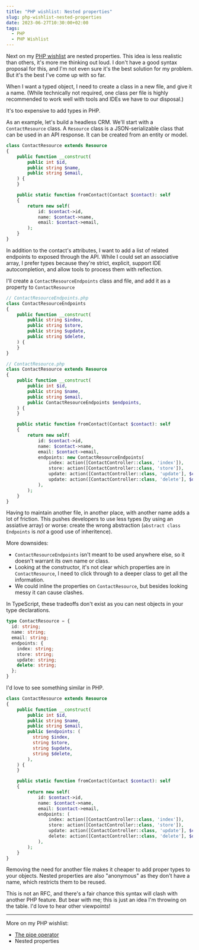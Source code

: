 ```yaml
---
title: "PHP wishlist: Nested properties"
slug: php-wishlist-nested-properties
date: 2023-06-27T10:30:00+02:00
tags:
  - PHP
  - PHP Wishlist
---
```


Next on my [PHP wishlist](/tags/php-wishlist) are nested properties. This idea is less realistic than others, it's more me thinking out loud. I don't have a good syntax proposal for this, and I'm not even sure it's the best solution for my problem. But it's the best I've come up with so far.

<!--more-->

When I want a typed object, I need to create a class in a new file, and give it a name. (While technically not required, one class per file is highly recommended to work well with tools and IDEs we have to our disposal.)

It's too expensive to add types in PHP.

As an example, let's build a headless CRM. We'll start with a `ContactResource` class. A `Resource` class is a JSON-serializable class that can be used in an API response. It can be created from an entity or model.

```php
class ContactResource extends Resource
{
    public function __construct(
        public int $id,
        public string $name,
        public string $email,
    ) {
    }

    public static function fromContact(Contact $contact): self
    {
        return new self(
            id: $contact->id,
            name: $contact->name,
            email: $contact->email,
        );
    }
}
```

In addition to the contact's attributes, I want to add a list of related endpoints to exposed through the API. While I could set an associative array, I prefer types because they're strict, explicit, support IDE autocompletion, and allow tools to process them with reflection.

I'll create a `ContactResourceEndpoints` class and file, and add it as a property to `ContactResource`

```php
// ContactResourceEndpoints.php
class ContactResourceEndpoints
{
    public function __construct(
        public string $index,
        public string $store,
        public string $update,
        public string $delete,
    ) {
    }
}

// ContactResource.php
class ContactResource extends Resource
{
    public function __construct(
        public int $id,
        public string $name,
        public string $email,
        public ContactResourceEndpoints $endpoints,
    ) {
    }

    public static function fromContact(Contact $contact): self
    {
        return new self(
            id: $contact->id,
            name: $contact->name,
            email: $contact->email,
            endpoints: new ContactResourceEndpoints(
                index: action([ContactController::class, 'index']),
                store: action([ContactController::class, 'store']),
                update: action([ContactController::class, 'update'], $contact->id),
                update: action([ContactController::class, 'delete'], $delete->id),
            ),
        );
    }
}
```

Having to maintain another file, in another place, with another name adds a lot of friction. This pushes developers to use less types (by using an assiative array) or worse: create the wrong abstraction (`abstract class Endpoints` is _not_ a good use of inheritence).

More downsides:

- `ContactResourceEndpoints` isn't meant to be used anywhere else, so it doesn't warrant its own name or class.
- Looking at the constructor, it's not clear which properties are in `ContactResource`, I need to click through to a deeper class to get all the information.
- We could inline the properties on `ContactResource`, but besides looking messy it can cause clashes.

In TypeScript, these tradeoffs don't exist as you can nest objects in your type declarations.

```ts
type ContactResource = {
  id: string;
  name: string;
  email: string;
  endpoints: {
    index: string;
    store: string;
    update: string;
    delete: string;
  };
}
```

I'd love to see something similar in PHP.

```php
class ContactResource extends Resource
{
    public function __construct(
        public int $id,
        public string $name,
        public string $email,
        public $endpoints: (
          string $index,
          string $store,
          string $update,
          string $delete,
        ),
    ) {
    }

    public static function fromContact(Contact $contact): self
    {
        return new self(
            id: $contact->id,
            name: $contact->name,
            email: $contact->email,
            endpoints: (
                index: action([ContactController::class, 'index']),
                store: action([ContactController::class, 'store']),
                update: action([ContactController::class, 'update'], $contact->id),
                delete: action([ContactController::class, 'delete'], $delete->id),
            ),
        );
    }
}
```

Removing the need for another file makes it cheaper to add proper types to your objects. Nested properties are also "anonymous" as they don't have a name, which restricts them to be reused.

This is not an RFC, and there's a fair chance this syntax will clash with another PHP feature. But bear with me; this is just an idea I'm throwing on the table. I'd love to hear other viewpoints!

---

More on my PHP wishlist:

- [The pipe operator](/php-wishlist-pipe-operator)
- Nested properties
